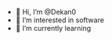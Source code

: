 - 👋 Hi, I’m @Dekan0
- 👀 I’m interested in software
- 🌱 I’m currently learning

<!---
Dekan0/Dekan0 is a ✨ special ✨ repository because its `README.md` (this file) appears on your GitHub profile.
You can click the Preview link to take a look at your changes.
--->
